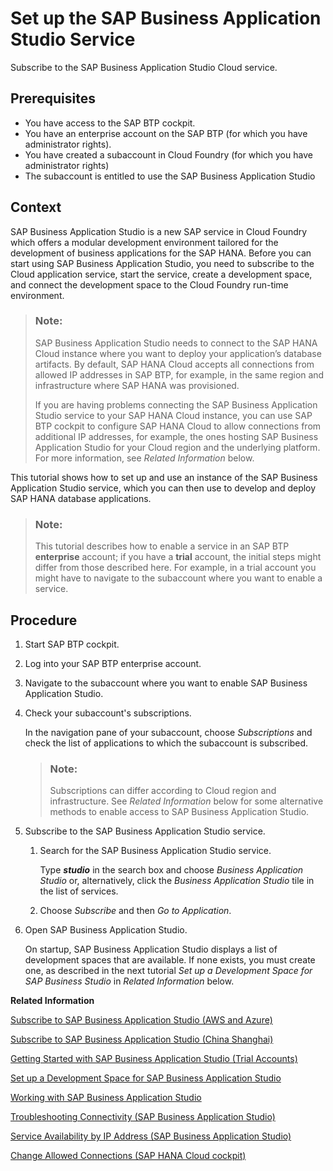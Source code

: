 <!-- loio83c95f0e0f754bda86e75feafc1e3131 -->

# Set up the SAP Business Application Studio Service

Subscribe to the SAP Business Application Studio Cloud service.



<a name="loio83c95f0e0f754bda86e75feafc1e3131__prereq_tql_yyh_qmb"/>

## Prerequisites

-   You have access to the SAP BTP cockpit.
-   You have an enterprise account on the SAP BTP \(for which you have administrator rights\).
-   You have created a subaccount in Cloud Foundry \(for which you have administrator rights\)
-   The subaccount is entitled to use the SAP Business Application Studio



## Context

SAP Business Application Studio is a new SAP service in Cloud Foundry which offers a modular development environment tailored for the development of business applications for the SAP HANA. Before you can start using SAP Business Application Studio, you need to subscribe to the Cloud application service, start the service, create a development space, and connect the development space to the Cloud Foundry run-time environment.

> ### Note:  
> SAP Business Application Studio needs to connect to the SAP HANA Cloud instance where you want to deploy your application’s database artifacts. By default, SAP HANA Cloud accepts all connections from allowed IP addresses in SAP BTP, for example, in the same region and infrastructure where SAP HANA was provisioned.
> 
> If you are having problems connecting the SAP Business Application Studio service to your SAP HANA Cloud instance, you can use SAP BTP cockpit to configure SAP HANA Cloud to allow connections from additional IP addresses, for example, the ones hosting SAP Business Application Studio for your Cloud region and the underlying platform. For more information, see *Related Information* below.

This tutorial shows how to set up and use an instance of the SAP Business Application Studio service, which you can then use to develop and deploy SAP HANA database applications.

> ### Note:  
> This tutorial describes how to enable a service in an SAP BTP **enterprise** account; if you have a **trial** account, the initial steps might differ from those described here. For example, in a trial account you might have to navigate to the subaccount where you want to enable a service.



## Procedure

1.  Start SAP BTP cockpit.

2.  Log into your SAP BTP enterprise account.

3.  Navigate to the subaccount where you want to enable SAP Business Application Studio.

4.  Check your subaccount's subscriptions.

    In the navigation pane of your subaccount, choose *Subscriptions* and check the list of applications to which the subaccount is subscribed.

    > ### Note:  
    > Subscriptions can differ according to Cloud region and infrastructure. See *Related Information* below for some alternative methods to enable access to SAP Business Application Studio.

5.  Subscribe to the SAP Business Application Studio service.

    1.  Search for the SAP Business Application Studio service.

        Type ***studio*** in the search box and choose *Business Application Studio* or, alternatively, click the *Business Application Studio* tile in the list of services.

    2.  Choose *Subscribe* and then *Go to Application*.


6.  Open SAP Business Application Studio.

    On startup, SAP Business Application Studio displays a list of development spaces that are available. If none exists, you must create one, as described in the next tutorial *Set up a Development Space for SAP Business Studio* in *Related Information* below.


**Related Information**  


[Subscribe to SAP Business Application Studio \(AWS and Azure\)](https://help.sap.com/viewer/9d1db9835307451daa8c930fbd9ab264/Cloud/en-US/19611ddbe82f4bf2b493283e0ed602e5.html)

[Subscribe to SAP Business Application Studio \(China Shanghai\)](https://help.sap.com/viewer/9d1db9835307451daa8c930fbd9ab264/Cloud/en-US/b53e2618988d4fe99e459d738d2d9960.html)

[Getting Started with SAP Business Application Studio \(Trial Accounts\)](https://help.sap.com/viewer/DRAFT/daa8adb7947848d8af8fc62e838e830e/DEV2/en-US/48ed55ec07e04a02b2218236c336321b.html)

[Set up a Development Space for SAP Business Application Studio](set-up-a-development-space-for-sap-business-application-studio-6697174.md "Create a development space that includes tools that enable application development.")

[Working with SAP Business Application Studio](working-with-sap-business-application-studio-ebd3400.md "SAP Business Application Studio provides a modular development environment for the development of business applications for SAP HANA Cloud.")

[Troubleshooting Connectivity \(SAP Business Application Studio\)](https://help.sap.com/viewer/9d1db9835307451daa8c930fbd9ab264/Cloud/en-US/d2005922d0854834b5bbdfb8b9c693cd.html)

[Service Availability by IP Address \(SAP Business Application Studio\)](https://help.sap.com/viewer/9d1db9835307451daa8c930fbd9ab264/Cloud/en-US/8509485251814213876223e332bfdcbb.html)

[Change Allowed Connections \(SAP HANA Cloud cockpit\)](https://help.sap.com/viewer/db19c7071e5f4101837e23f06e576495/2020_04_QRC/en-US/770d34deb86d4eb49dc944ce9921228c.html)

